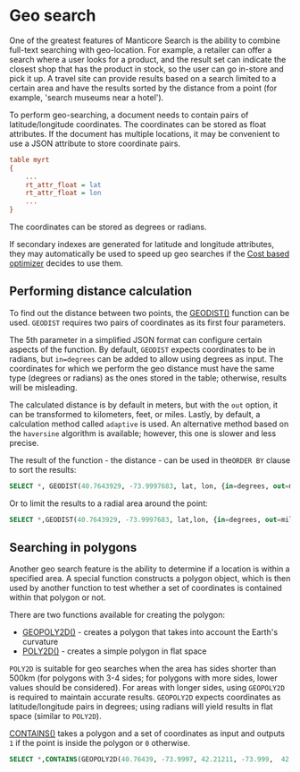 # Geo search

One of the greatest features of Manticore Search is the ability to combine full-text searching with geo-location. For example, a retailer can offer a search where a user looks for a product, and the result set can indicate the closest shop that has the product in stock, so the user can go in-store and pick it up. A travel site can provide results based on a search limited to a certain area and have the results sorted by the distance from a point (for example, 'search museums near a hotel').

To perform geo-searching, a document needs to contain pairs of latitude/longitude coordinates. The coordinates can be stored as float attributes. If the document has multiple locations, it may be convenient to use a JSON attribute to store coordinate pairs.



```ini
table myrt
{
    ...
    rt_attr_float = lat
    rt_attr_float = lon
    ...
}
```

The coordinates can be stored as degrees or radians.

If secondary indexes are generated for latitude and longitude attributes, they may automatically be used to speed up geo searches if the [Cost based optimizer](../Searching/Cost_based_optimizer.md) decides to use them.

## Performing distance сalculation

To find out the distance between two points, the [GEODIST()](../Functions/Geo_spatial_functions.md#GEODIST%28%29) function can be used. `GEODIST` requires two pairs of coordinates as its first four parameters.

The 5th parameter in a simplified JSON format can configure certain aspects of the function. By default, `GEODIST` expects coordinates to be in radians, but `in=degrees` can be added to allow using degrees as input. The coordinates for which we perform the geo distance must have the same type (degrees or radians) as the ones stored in the table; otherwise, results will be misleading.

The calculated distance is by default in meters, but with the `out` option, it can be transformed to kilometers, feet, or miles. Lastly, by default, a calculation method called `adaptive` is used. An alternative method based on the `haversine` algorithm is available; however, this one is slower and less precise.

The result of the function - the distance - can be used in the`ORDER BY` clause to sort the results:

```sql
SELECT *, GEODIST(40.7643929, -73.9997683, lat, lon, {in=degrees, out=miles}) AS distance FROM myindex WHERE MATCH('...') ORDER BY distance ASC, WEIGHT() DESC;
```

Or to limit the results to a radial area around the point:

```sql
SELECT *,GEODIST(40.7643929, -73.9997683, lat,lon, {in=degrees, out=miles}) AS distance FROM myindex WHERE MATCH('...') AND distance <1000 ORDER BY WEIGHT(), DISTANCE ASC;
```

## Searching in polygons

Another geo search feature is the ability to determine if a location is within a specified area. A special function constructs a polygon object, which is then used by another function to test whether a set of coordinates is contained within that polygon or not.

There are two functions available for creating the polygon:

*   [GEOPOLY2D()](../Functions/Geo_spatial_functions.md#GEOPOLY2D%28%29) - creates a polygon that takes into account the Earth's curvature
*   [POLY2D()](../Functions/Geo_spatial_functions.md#POLY2D%28%29) - creates a simple polygon in flat space

`POLY2D` is suitable for geo searches when the area has sides shorter than 500km (for polygons with 3-4 sides; for polygons with more sides, lower values should be considered). For areas with longer sides, using `GEOPOLY2D` is required to maintain accurate results. `GEOPOLY2D` expects coordinates as latitude/longitude pairs in degrees; using radians will yield results in flat space (similar to `POLY2D`).

[CONTAINS()](../Functions/Arrays_and_conditions_functions.md#CONTAINS%28%29) takes a polygon and a set of coordinates as input and outputs `1` if the point is inside the polygon or `0` otherwise.

```sql
SELECT *,CONTAINS(GEOPOLY2D(40.76439, -73.9997, 42.21211, -73.999,  42.21211, -76.123, 40.76439, -76.123), 41.5445, -74.973) AS inside FROM myindex WHERE MATCH('...') AND inside=1;
```
<!-- proofread -->

